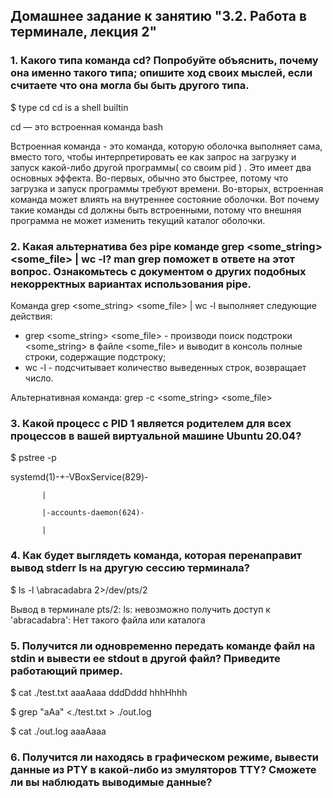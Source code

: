 ## Домашнее задание к занятию "3.2. Работа в терминале, лекция 2"

### 1. Какого типа команда cd? Попробуйте объяснить, почему она именно такого типа; опишите ход своих мыслей, если считаете что она могла бы быть другого типа.

$ type cd
cd is a shell builtin

cd — это встроенная команда bash

Встроенная команда - это команда, которую оболочка выполняет сама, вместо того, чтобы интерпретировать ее как запрос на загрузку и запуск какой-либо другой программы( со своим pid ) .
Это имеет два основных эффекта. Во-первых, обычно это быстрее, потому что загрузка и запуск программы требуют времени.
Во-вторых, встроенная команда может влиять на внутреннее состояние оболочки. Вот почему такие команды cd должны быть встроенными, потому что внешняя программа не может изменить текущий каталог оболочки.


### 2. Какая альтернатива без pipe команде grep <some_string> <some_file> | wc -l? man grep поможет в ответе на этот вопрос. Ознакомьтесь с документом о других подобных некорректных вариантах использования pipe.

Команда grep <some_string> <some_file> | wc -l выполняет следующие действия:
- grep <some_string> <some_file>   - производи поиск подстроки <some_string> в файле <some_file> и выводит в консоль полные строки, содержащие подстроку;
- wc -l - подсчитывает количество выведенных строк, возвращает число.

Альтернативная команда: grep -с <some_string> <some_file>


### 3. Какой процесс с PID 1 является родителем для всех процессов в вашей виртуальной машине Ubuntu 20.04?

$ pstree -p

systemd(1)-+-VBoxService(829)-

           |

           |-accounts-daemon(624)-

           |

### 4. Как будет выглядеть команда, которая перенаправит вывод stderr ls на другую сессию терминала?

$ ls -l \abracadabra 2>/dev/pts/2

Вывод в терминале pts/2:
ls: невозможно получить доступ к 'abracadabra': Нет такого файла или каталога


### 5. Получится ли одновременно передать команде файл на stdin и вывести ее stdout в другой файл? Приведите работающий пример.

$ cat ./test.txt 
aaaAaaa
dddDddd
hhhHhhh

$ grep "aAa" <./test.txt > ./out.log

$ cat ./out.log 
aaaAaaa

### 6. Получится ли находясь в графическом режиме, вывести данные из PTY в какой-либо из эмуляторов TTY? Сможете ли вы наблюдать выводимые данные?

